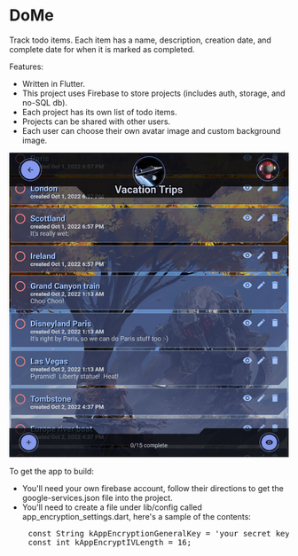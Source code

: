 # DoMe

Track todo items.  Each item has a name, description, creation date, and complete date for when it is marked as completed.  

Features:
* Written in Flutter.
* This project uses Firebase to store projects (includes auth, storage, and no-SQL db).
* Each project has its own list of todo items.
* Projects can be shared with other users.
* Each user can choose their own avatar image and custom background image.

![Main Screen](docs/images/dome_todo_list.png)

To get the app to build:

* You'll need your own firebase account, follow their directions to get the google-services.json file into the project.
* You'll need to create a file under lib/config called app_encryption_settings.dart, here's a sample of the contents:

<pre>
    const String kAppEncryptionGeneralKey = 'your secret key goes here';
    const int kAppEncryptIVLength = 16;
</pre>
